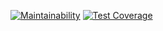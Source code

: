 [![Maintainability](https://api.codeclimate.com/v1/badges/e8cde2ba1c2fb7f09927/maintainability)](https://codeclimate.com/github/sveta2111718/MRPO_LR/maintainability)
[![Test Coverage](https://api.codeclimate.com/v1/badges/e8cde2ba1c2fb7f09927/test_coverage)](https://codeclimate.com/github/sveta2111718/MRPO_LR/test_coverage)
